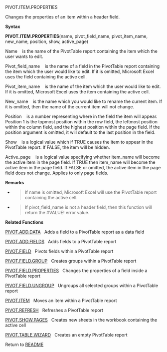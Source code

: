 PIVOT.ITEM.PROPERTIES

Changes the properties of an item within a header field.

**Syntax**

**PIVOT.ITEM.PROPERTIES**(name, pivot\_field\_name, pivot\_item\_name,
new\_name, position, show, active\_page)

Name&nbsp;&nbsp;&nbsp;&nbsp;is the name of the PivotTable report
containing the item which the user wants to edit.

Pivot\_field\_name&nbsp;&nbsp;&nbsp;&nbsp;is the name of a field in the
PivotTable report containing the item which the user would like to edit.
If it is omitted, Microsoft Excel uses the field containing the active
cell.

Pivot\_item\_name&nbsp;&nbsp;&nbsp;&nbsp;is the name of the item which
the user would like to edit. If it is omitted, Microsoft Excel uses the
item containing the active cell.

New\_name&nbsp;&nbsp;&nbsp;&nbsp;is the name which you would like to
rename the current item. If it is omitted, then the name of the current
item will not change.

Position&nbsp;&nbsp;&nbsp;&nbsp;is a number representing where in the
field the item will appear. Position 1 is the topmost position within
the row field, the leftmost position within the column field, and the
highest position within the page field. If the position argument is
omitted, it will default to the last position in the field.

Show&nbsp;&nbsp;&nbsp;&nbsp;is a logical value which if TRUE causes the
item to appear in the PivotTable report. If FALSE, the item will be
hidden.

Active\_page&nbsp;&nbsp;&nbsp;&nbsp;is a logical value specifying
whether item\_name will become the active item in the page field. If
TRUE then item\_name will become the active item in the page field. If
FALSE or omitted, the active item in the page field does not change.
Applies to only page fields.

**Remarks**

  - > If name is omitted, Microsoft Excel will use the PivotTable report
    > containing the active cell.

  - > If pivot\_field\_name is not a header field, then this function
    > will return the \#VALUE\! error value.

**Related Functions**

[PIVOT.ADD.DATA](PIVOT.ADD.DATA.md)&nbsp;&nbsp;&nbsp;Adds a field to a PivotTable report as a
data field

[PIVOT.ADD.FIELDS](PIVOT.ADD.FIELDS.md)&nbsp;&nbsp;&nbsp;Adds fields to a PivotTable report

[PIVOT.FIELD](PIVOT.FIELD.md)&nbsp;&nbsp;&nbsp;Pivots fields within a PivotTable report

[PIVOT.FIELD.GROUP](PIVOT.FIELD.GROUP.md)&nbsp;&nbsp;&nbsp;Creates groups within a PivotTable
report

[PIVOT.FIELD.PROPERTIES](PIVOT.FIELD.PROPERTIES.md)&nbsp;&nbsp;&nbsp;Changes the properties of a
field inside a PivotTable report

[PIVOT.FIELD.UNGROUP](PIVOT.FIELD.UNGROUP.md)&nbsp;&nbsp;&nbsp;Ungroups all selected groups within
a PivotTable report

[PIVOT.ITEM](PIVOT.ITEM.md)&nbsp;&nbsp;&nbsp;Moves an item within a PivotTable report

[PIVOT.REFRESH](PIVOT.REFRESH.md)&nbsp;&nbsp;&nbsp;Refreshes a PivotTable report

[PIVOT.SHOW.PAGES](PIVOT.SHOW.PAGES.md)&nbsp;&nbsp;&nbsp;Creates new sheets in the workbook
containing the active cell

[PIVOT.TABLE.WIZARD](PIVOT.TABLE.WIZARD.md)&nbsp;&nbsp;&nbsp;Creates an empty PivotTable report



Return to [README](README.md)

